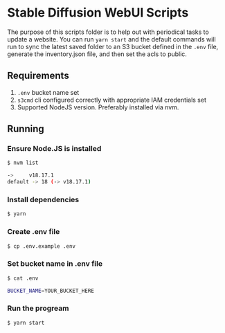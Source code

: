 # Stable Diffusion WebUI Scripts

The purpose of this scripts folder is to help out with periodical tasks to update a website. You can run `yarn start` and the default commands will run to sync the latest saved folder to an S3 bucket defined in the `.env` file, generate the inventory.json file, and then set the acls to public.

## Requirements
1. `.env` bucket name set
2. `s3cmd` cli configured correctly with appropriate IAM credentials set
3. Supported NodeJS version. Preferably installed via nvm.

## Running

### Ensure Node.JS is installed
```bash
$ nvm list

->     v18.17.1
default -> 18 (-> v18.17.1)
```

### Install dependencies
```bash
$ yarn
```

### Create .env file
```bash
$ cp .env.example .env
```

### Set bucket name in .env file
```bash
$ cat .env

BUCKET_NAME=YOUR_BUCKET_HERE
```

### Run the progream
```bash
$ yarn start
```